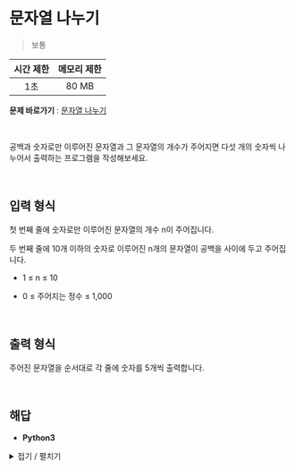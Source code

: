 # 문자열 나누기
> 보통

|시간 제한|메모리 제한|
|:---:|:---:|
|1초|80 MB|

**문제 바로가기** : [문자열 나누기](https://www.codetree.ai/missions/4/problems/divide-string/description "문자열 나누기")

</br>

공백과 숫자로만 이루어진 문자열과 그 문자열의 개수가 주어지면 다섯 개의 숫자씩 나누어서 출력하는 프로그램을 작성해보세요.

</br>

## 입력 형식
첫 번째 줄에 숫자로만 이루어진 문자열의 개수 n이 주어집니다.

두 번째 줄에 10개 이하의 숫자로 이루어진 n개의 문자열이 공백을 사이에 두고 주어집니다.

- 1 ≤ n ≤ 10

- 0 ≤ 주어지는 정수 ≤ 1,000

</br>

## 출력 형식
주어진 문자열을 순서대로 각 줄에 숫자를 5개씩 출력합니다.

</br>

## 해답
- **Python3**
<details>
<summary>접기 / 펼치기</summary>
<div markdown="1">

```py
import sys
loops = int(sys.stdin.readline())
array = tuple(map(str, sys.stdin.readline().split()))
strBuffer = ""

for i in range(loops):
    strBuffer += array[i]
    if len(strBuffer) >= 5:
        print(strBuffer[:5])
        strBuffer = strBuffer[5:]
print(strBuffer)
```

</div>
</details>
